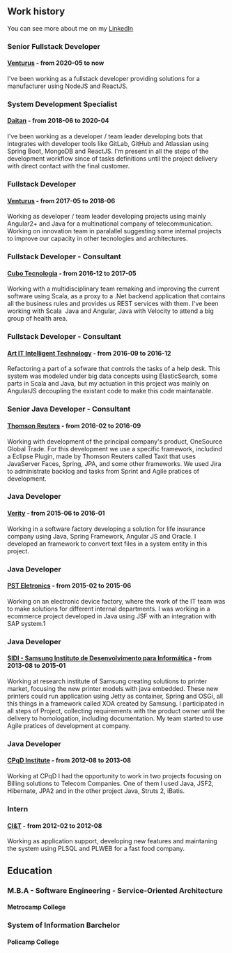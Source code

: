 ## Work history

You can see more about me on my [LinkedIn](https://www.linkedin.com/in/ronerjr)

### Senior Fullstack Developer
#### [Venturus](https://www.venturus.org.br/) - from 2020-05 to now 
I've been working as a fullstack developer providing solutions for a manufacturer using NodeJS and ReactJS.

### System Development Specialist
#### [Daitan](https://www.daitan.com/) - from 2018-06 to 2020-04 
I've been working as a developer / team leader developing bots that integrates with developer tools like GitLab, GitHub and Atlassian using Spring Boot, MongoDB and ReactJS. I'm present in all the steps of the development workflow since of tasks definitions until the project delivery with direct contact with the final customer.

### Fullstack Developer
#### [Venturus](https://www.venturus.org.br/) - from 2017-05 to 2018-06 
Working as developer / team leader developing projects using mainly Angular2+ and Java for a multinational company of telecommunication. Working on innovation team in paralallel suggesting some internal projects to improve our capacity in other tecnologies and architectures.

### Fullstack Developer - Consultant
#### [Cubo Tecnologia](http://cubotecnologia.com.br/cuboconnect.html) - from 2016-12 to 2017-05 
Working with a multidisciplinary team remaking and improving the current software using Scala, as a proxy to a .Net backend application that contains all the business rules and provides us REST services with them. I've been working with Scala  Java and Angular, Java with Velocity to attend a big group of health area.

### Fullstack Developer - Consultant
#### [Art IT Intelligent Technology](https://artit.com.br/) - from 2016-09 to 2016-12 
Refactoring a part of a sofware that controls the tasks of a help desk. This system was modeled under big data concepts using ElasticSearch, some parts in Scala and Java, but my actuation in this project was mainly on AngularJS decoupling the existant code to make this code maintanable.

### Senior Java Developer - Consultant
#### [Thomson Reuters](https://www.thomsonreuters.com.br/pt.html) - from 2016-02 to 2016-09 
Working with development of the principal company's product, OneSource Global Trade. For this development we use a specific framework, includind a Eclipse Plugin, made by Thomson Reuters called Taxit that uses JavaServer Faces, Spring, JPA, and some other frameworks. We used Jira to administrate backlog and tasks from Sprint and Agile pratices of development.

### Java Developer
#### [Verity](https://verity.com.br/) - from 2015-06 to 2016-01 
Working in a software factory developing a solution for life insurance company using Java, Spring Framework, Angular JS and Oracle. I developed an framework to convert text files in a system entity in this project.

### Java Developer
#### [PST Eletronics](https://www.positron.com.br/) - from 2015-02 to 2015-06 
Working on an electronic device factory, where the work of the IT team was to make solutions for different internal departments. I was working in a ecommerce project developed in Java using JSF with an integration with SAP system.1

### Java Developer
#### [SIDI - Samsung Instituto de Desenvolvimento para Informática](https://www.sidi.org.br/) - from 2013-08 to 2015-01 
Working at research institute of Samsung creating solutions to printer market, focusing the new printer models with java embedded. These new printers could run application using Jetty as container, Spring and OSGi, all this things in a framework called XOA created by Samsung. I participated in all steps of Project, collecting requirements with the product owner until the delivery to homologation, including documentation. My team started to use Agile pratices of development at company.

### Java Developer
#### [CPqD Institute](https://www.cpqd.com.br) - from 2012-08 to 2013-08 
Working at CPqD I had the opportunity to work in two projects focusing on Billing solutions to Telecom Companies. One of them I used Java, JSF2, Hibernate, JPA2 and in the other project Java, Struts 2, iBatis.

### Intern
#### [CI&T](https://br.ciandt.com/) - from 2012-02 to 2012-08 
Working as application support, developing new features and maintaning the system using PLSQL and PLWEB for a fast food company.

## Education
### M.B.A - Software Engineering - Service-Oriented Architecture
#### Metrocamp College

### System of Information Barchelor
#### Policamp College
